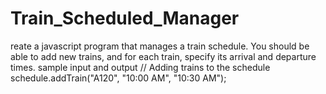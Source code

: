 # Train_Scheduled_Manager
reate a javascript program that manages a train schedule. You should be able to add new trains, and for each train, specify its arrival and departure times.  sample input and output   // Adding trains to the schedule schedule.addTrain("A120", "10:00 AM", "10:30 AM");
